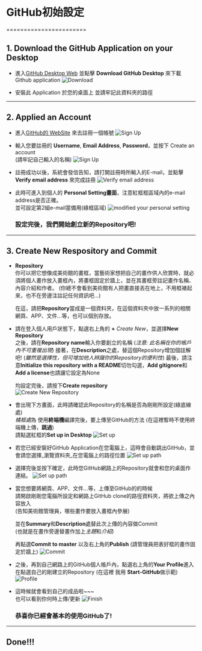 # GitHub初始設定    
=======================

  
  ## 1. Download the GitHub Application on your Desktop   

- 進入[GitHub Desktop Web](https://desktop.github.com/) 並點擊 **Download GitHub Desktop** 來下載 Github application 
  ![Download](/img/downloadGitHub.jpg)  

- 安裝此 Application 於您的桌面上
  並請牢記此資料夾的路徑 
***   

  ## 2. Applied an Account    
     
  - 進入[GitHub的 WebSite](https://github.com/) 來去註冊一個帳號
    ![Sign Up](/img/signup.jpg)  

  - 輸入您要註冊的 **Username**, **Email Address**, **Password**，並按下 Create an account  
    (請牢記自己輸入的名稱)
    ![Sign Up](/img/join.jpg)    

  - 註冊成功以後，系統會發信告知，請打開註冊時所輸入的E-mail，並點擊 **Verify email address** 來完成註冊
    ![Verify email address](/img/mailcheck.jpg)    

  - 此時可進入到個人的 **Personal Setting畫面**，注意紅框框區域內的e-mail address是否正確。  
    並可設定第2組e-mail當備用(綠框區域)
    ![modified your personal setting](/img/personalsetting.jpg) 

    ### 設定完後，我們開始創立新的Repository吧!
***  

  ## 3. Create New Respository and Commit

  - **Repository**  
    你可以把它想像成美術館的畫框，當藝術家想把自己的畫作供人欣賞時，就必須將個人畫作放入畫框內，將畫框固定於牆上，並在其畫框旁註記畫作名稱、內容介紹和作者。 (你總不會看到美術館有人把畫直接丟在地上，不用框裱起來，也不在旁邊注註記任何資訊吧...)   

    在這，請把**Repository**當成是一個資料夾，在這個資料夾中放一系列的相關網頁、APP、文件...等，也可以個別存放。 

  - 請在登入個人用戶狀態下，點選右上角的 **+** *Create New*，並選擇**New Repository**  
    之後，請在**Repository name**輸入你要創立的名稱 (*注意: 此名稱在你的帳戶內不可重複出現*)
    接著，在**Description**之處，替這個Repository增加個註解吧! (*雖然是選擇性，但可增加他人辨識你的Repository的便利性*)
    最後，請注意**Initialize this repository with a README**切勿勾選，**Add gitignore**和**Add a license**也請讓它設定為None
        
    均設定完後，請按下**Create repository**  
    ![Create New Repository](/img/personal.jpg)  

  - 會出現下方畫面，此時請確認此Repository的名稱是否為剛剛所設定(綠底線處)  
    *橘框處*為 使用**終端機**編譯完後，要上傳至GitHub的方法 (在這裡暫時不使用終端機上傳，**跳過**)  
    請點選紅框的**Set up in Desktop**
    ![Set up](/img/setupindesktop.jpg)   

  - 若您已經安裝好GitHub Application在您電腦上，這時會自動跳出GitHub，並會請您選擇_瀏覽資料夾_在您電腦上的路徑位置 
    ![Set up path](/img/path1.jpg)   

  - 選擇完後並按下確定，此時您GitHub網路上的Repository就會和您的桌面作連結。
    ![Set up path](/img/path2.jpg)    

  - 當您想要將網頁、APP、文件...等，上傳至GitHub的的時候    
    請開啟剛剛您電腦所設定和網路上GitHub clone的路徑資料夾，將欲上傳之內容放入  
    (告知美術館管理員，哪些畫作要放入畫框內參展)  

    並在**Summary**和**Description**處替此次上傳的內容做Commit  
    (也就是在畫作旁邊替畫作加上*主題*和*介紹*)

    再點選**Commit to master** 以及右上角的**Publish** 
    (請管理員把表好框的畫作固定於牆上)
    ![Commit](/img/commit.jpg)  

  - 之後，再到自己網路上的GitHub個人帳戶內，點選右上角的**Your Profile**進入   
    在點選自己的剛建立的Repository (在這裡 我用 **Start-GitHub**做示範)
    ![Profile](/img/profile.jpg)  

  - 這時候就會看到自己的成品啦~~~  
    也可以看到你何時上傳/更新
    ![Finish](/img/finish.jpg)  

    ### 恭喜你已經會基本的使用GitHub了!
***

  ## Done!!!
